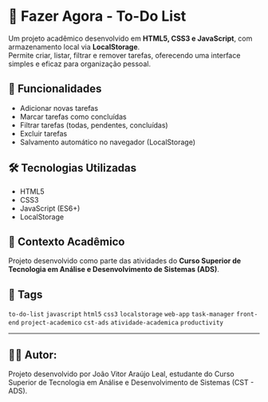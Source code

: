# 📌 Fazer Agora - To-Do List

Um projeto acadêmico desenvolvido em **HTML5, CSS3 e JavaScript**, com armazenamento local via **LocalStorage**.  
Permite criar, listar, filtrar e remover tarefas, oferecendo uma interface simples e eficaz para organização pessoal.

## 🚀 Funcionalidades
- Adicionar novas tarefas  
- Marcar tarefas como concluídas  
- Filtrar tarefas (todas, pendentes, concluídas)  
- Excluir tarefas  
- Salvamento automático no navegador (LocalStorage)  

## 🛠️ Tecnologias Utilizadas
- HTML5  
- CSS3  
- JavaScript (ES6+)  
- LocalStorage  

## 🎯 Contexto Acadêmico
Projeto desenvolvido como parte das atividades do **Curso Superior de Tecnologia em Análise e Desenvolvimento de Sistemas (ADS)**.


## 🔖 Tags
`to-do-list` `javascript` `html5` `css3` `localstorage` `web-app` `task-manager` `front-end` `project-academico` `cst-ads` `atividade-academica` `productivity`

---
## 👨‍🎓 Autor:
Projeto desenvolvido por João Vitor Araújo Leal, estudante do Curso Superior de Tecnologia em Análise e Desenvolvimento de Sistemas (CST - ADS).

